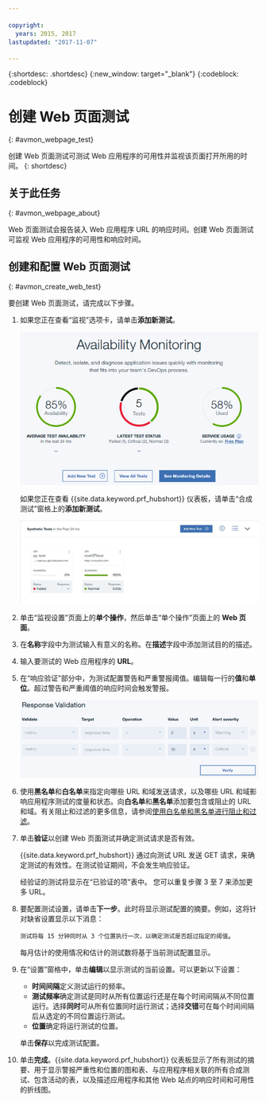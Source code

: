 ```yaml
---

copyright:
  years: 2015, 2017
lastupdated: "2017-11-07"

---
```


{:shortdesc: .shortdesc}
{:new_window: target="_blank"}
{:codeblock: .codeblock}

# 创建 Web 页面测试
{: #avmon_webpage_test}

创建 Web 页面测试可测试 Web 应用程序的可用性并监视该页面打开所用的时间。
{: shortdesc}

## 关于此任务
{: #avmon_webpage_about}

Web 页面测试会报告装入 Web 应用程序 URL 的响应时间。创建 Web 页面测试可监视 Web 应用程序的可用性和响应时间。

## 创建和配置 Web 页面测试
{: #avmon_create_web_test}

要创建 Web 页面测试，请完成以下步骤。

1.  如果您正在查看“监视”选项卡，请单击**添加新测试**。

    ![Cloud Foundry 应用程序的“监视”选项卡。](images/avmon_tab.png)

    如果您正在查看 {{site.data.keyword.prf_hubshort}} 仪表板，请单击“合成测试”窗格上的**添加新测试**。

    ![“合成测试”窗格上的“添加新测试”按钮。](images/syn_tests_pane.jpg)

2.  单击“监视设置”页面上的**单个操作**，然后单击“单个操作”页面上的 **Web 页面**。
3.  在**名称**字段中为测试输入有意义的名称。在**描述**字段中添加测试目的的描述。
4.  输入要测试的 Web 应用程序的 **URL**。
5.  在“响应验证”部分中，为测试配置警告和严重警报阈值。编辑每一行的**值**和**单位**。超过警告和严重阈值的响应时间会触发警报。


    ![具有缺省“警告”和“严重”阈值的“响应验证”部分。](images/avmon_webpage_resp_val.png)

6.  使用**黑名单**和**白名单**来指定向哪些 URL 和域发送请求，以及哪些 URL 和域影响应用程序测试的度量和状态。向**白名单**和**黑名单**添加要包含或阻止的 URL 和域。有关阻止和过滤的更多信息，请参阅[使用白名单和黑名单进行阻止和过滤](avmon_whitelist_blacklist.html#avmon_whitelist_blacklist "使用白名单和黑名单可确定要向其发送请求的资源，以及哪些资源会影响应用程序测试的度量和状态。白名单和黑名单仅适用于 Web 页面和脚本行为测试。")。
7.  单击**验证**以创建 Web 页面测试并确定测试请求是否有效。


    {{site.data.keyword.prf_hubshort}} 通过向测试 URL 发送 GET 请求，来确定测试的有效性。在测试验证期间，不会发生响应验证。


    经验证的测试将显示在“已验证的项”表中。 您可以重复步骤 3 至 7 来添加更多 URL。

8.  要配置测试设置，请单击**下一步**。此时将显示测试配置的摘要。例如，这将针对缺省设置显示以下消息：

    ``测试将每 15 分钟同时从 3 个位置执行一次，以确定测试是否超过指定的阈值``。

    每月估计的使用情况和估计的测试数将基于当前测试配置显示。


9.  在“设置”窗格中，单击**编辑**以显示测试的当前设置。可以更新以下设置：
    - **时间间隔**定义测试运行的频率。
    - **测试频率**确定测试是同时从所有位置运行还是在每个时间间隔从不同位置运行。选择**同时**可从所有位置同时运行测试；选择**交错**可在每个时间间隔后从选定的不同位置运行测试。
    - **位置**确定将运行测试的位置。

    单击**保存**以完成测试配置。

10. 单击**完成**。{{site.data.keyword.prf_hubshort}} 仪表板显示了所有测试的摘要、用于显示警报严重性和位置的图和表、与应用程序相关联的所有合成测试、包含活动的表，以及描述应用程序和其他 Web 站点的响应时间和可用性的折线图。

